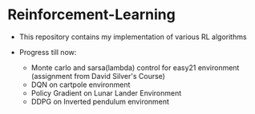 # Reinforcement-Learning

* This repository contains my implementation of various RL algorithms

* Progress till now:
	<ul>
		<li> Monte carlo and sarsa(lambda) control for easy21 environment (assignment from David Silver's Course)
		<li> DQN on cartpole environment
		<li> Policy Gradient on Lunar Lander Environment
		<li> DDPG on Inverted pendulum environment
	</ul>
